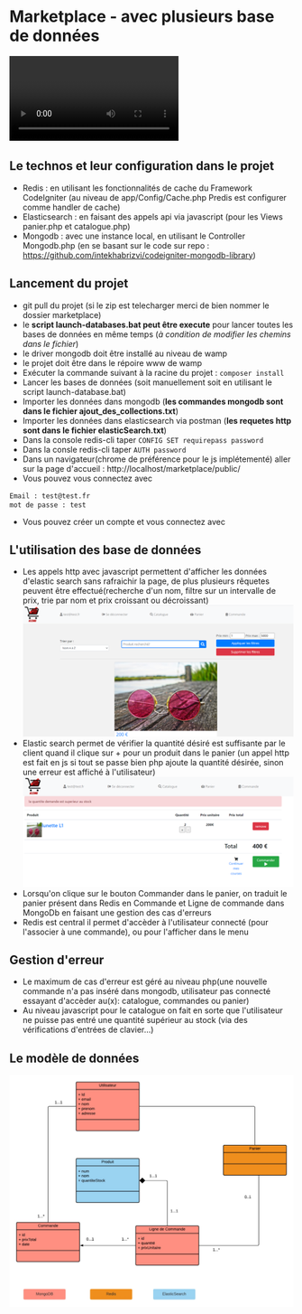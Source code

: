 # Marketplace - avec plusieurs base de données

![](/screenshots/demo.mp4)

## Le technos et leur configuration dans le projet
- Redis : en utilisant les fonctionnalités de cache du Framework CodeIgniter (au niveau de app/Config/Cache.php Predis est configurer comme handler de cache)
- Elasticsearch : en faisant des appels api via javascript (pour les Views panier.php et catalogue.php)
- Mongodb : avec une instance local, en utilisant le Controller Mongodb.php (en se basant sur le code sur repo : https://github.com/intekhabrizvi/codeigniter-mongodb-library)

## Lancement du projet
- git pull du projet (si le zip est telecharger merci de bien nommer le dossier marketplace)
- le **script launch-databases.bat peut être execute** pour lancer toutes les bases de données en même temps (*à condition de modifier les chemins dans le fichier*)
- le driver mongodb doit être installé au niveau de wamp
- le projet doit être dans le répoire www de wamp
- Exécuter la commande suivant à la racine du projet : `composer install`
- Lancer les bases de données (soit manuellement soit en utilisant le script launch-database.bat)
- Importer les données dans mongodb (**les commandes mongodb sont dans le fichier ajout_des_collections.txt**)
- Importer les données dans elasticsearch via postman (**les requetes http sont dans le fichier elasticSearch.txt**)
- Dans la console redis-cli taper `CONFIG SET requirepass password`
- Dans la consle redis-cli taper `AUTH password`
- Dans un navigateur(chrome de préférence pour le js implétementé) aller sur la page d'accueil : http://localhost/marketplace/public/
- Vous pouvez vous connectez avec 
```
Email : test@test.fr
mot de passe : test 
```
- Vous pouvez créer un compte et vous connectez avec

## L'utilisation des base de données
- Les appels http avec javascript permettent d'afficher les données d'elastic search sans rafraichir la page, de plus plusieurs rêquetes peuvent être effectué(recherche d'un nom, filtre sur un intervalle de prix, trie par nom et prix croissant ou décroissant)
![Alt text](/screenshots/catalogue.png?raw=true)
- Elastic search permet de vérifier la quantité désiré est suffisante par le client quand il clique sur + pour un produit dans le panier (un appel http est fait en js si tout se passe bien php ajoute la quantité désirée, sinon une erreur est affiché à l'utilisateur)
![Alt text](/screenshots/quantite_insuffisante.png?raw=true)
- Lorsqu'on clique sur le bouton Commander dans le panier, on traduit le panier présent dans Redis en Commande et Ligne de commande dans MongoDb en faisant une gestion des cas d'erreurs
- Redis est central il permet d'accèder à l'utilisateur connecté (pour l'associer à une commande), ou pour l'afficher dans le menu

## Gestion d'erreur
- Le maximum de cas d'erreur est géré au niveau php(une nouvelle commande n'a pas inséré dans mongodb, utilisateur pas connecté essayant d'accèder au(x): catalogue, commandes ou panier)
- Au niveau javascript pour le catalogue on fait en sorte que l'utilisateur ne puisse pas entré une quantité supérieur au stock (via des vérifications d'entrées de clavier...)

## Le modèle de données
![Alt text](/screenshots/data_model.jpeg?raw=true)


